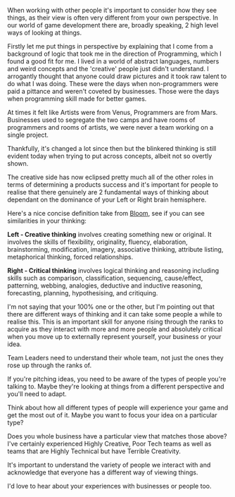 
When working with other people it's important to consider how they see things, as their view is often very different from your own perspective. In our
world of game development there are, broadly speaking, 2 high level ways
of looking at things.

Firstly let me put things in perspective by explaining that I come from
a background of logic that took me in the direction of Programming,
which I found a good fit for me. I lived in a world of abstract
languages, numbers and weird concepts and the 'creative' people just
didn't understand. I arrogantly thought that anyone could draw pictures
and it took raw talent to do what I was doing. These were the days when
non-programmers were paid a pittance and weren't coveted by businesses.
Those were the days when programming skill made for better games.

<!-- more -->

At times it felt like Artists were from Venus, Programmers are from
Mars. Businesses used to segregate the two camps and have rooms of
programmers and rooms of artists, we were never a team working on a
single project.

Thankfully, it's changed a lot since then but the blinkered thinking is
still evident today when trying to put across concepts, albeit not so
overtly shown.

The creative side has now eclipsed pretty much all of the other roles in
terms of determining a products success and it's important for people to
realise that there genuinely are 2 fundamental ways of thinking about
dependant on the dominance of your Left or Right brain hemisphere.

Here's a nice concise definition take from
[Bloom](http://en.wikipedia.org/wiki/Benjamin_Bloom "Benjamin Bloom on Wikipedia"), see if you can see similarities in your
thinking:

**Left - Creative thinking** involves creating something new or
original. It involves the skills of flexibility, originality, fluency,
elaboration, brainstorming, modification, imagery, associative thinking,
attribute listing, metaphorical thinking, forced relationships.

**Right - Critical thinking** involves logical thinking and reasoning
including skills such as comparison, classification, sequencing,
cause/effect, patterning, webbing, analogies, deductive and inductive
reasoning, forecasting, planning, hypothesising, and critiquing.

I'm not saying that your 100% one or the other, but I'm pointing out
that there are different ways of thinking and it can take some people a
while to realise this. This is an important skill for anyone rising
through the ranks to acquire as they interact with more and more people
and absolutely critical when you move up to externally represent
yourself, your business or your idea.

Team Leaders need to understand their whole team, not just the ones they
rose up through the ranks of.

If you're pitching ideas, you need to be aware of the types of people
you're talking to. Maybe they're looking at things from a different
perspective and you'll need to adapt.

Think about how all different types of people will experience your game
and get the most out of it. Maybe you want to focus your idea on a
particular type?

Does you whole business have a particular view that matches those above?
I've certainly experienced Highly Creative, Poor Tech teams as well as
teams that are Highly Technical but have Terrible Creativity.

It's important to understand the variety of people we interact with and
acknowledge that everyone has a different way of viewing things.

I'd love to hear about your experiences with businesses or people too.
